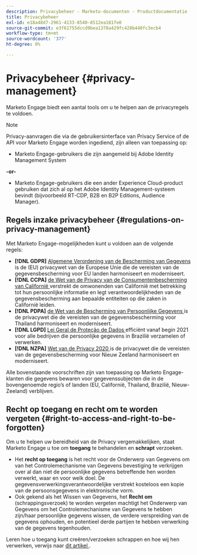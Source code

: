 ```yaml
---
description: Privacybeheer - Marketo-documenten - Productdocumentatie
title: Privacybeheer
exl-id: e18a48d7-2961-4133-8540-8512ea181fe0
source-git-commit: e3f61755dccd9bea1378a429fc428b440fc3ecb4
workflow-type: tm+mt
source-wordcount: '377'
ht-degree: 0%

---
```


# Privacybeheer {#privacy-management}

Marketo Engage biedt een aantal tools om u te helpen aan de privacyregels te voldoen.

>[!NOTE]
>
>Privacy-aanvragen die via de gebruikersinterface van Privacy Service of de API voor Marketo Engage worden ingediend, zijn alleen van toepassing op:
>
>* Marketo Engage-gebruikers die zijn aangemeld bij Adobe Identity Management System
>
>**-or-**
>
>* Marketo Engage-gebruikers die een ander Experience Cloud-product gebruiken dat zich al op het Adobe Identity Management-systeem bevindt (bijvoorbeeld RT-CDP, B2B en B2P Editions, Audience Manager).

## Regels inzake privacybeheer {#regulations-on-privacy-management}

Met Marketo Engage-mogelijkheden kunt u voldoen aan de volgende regels:

* **[!DNL GDPR]** [ Algemene Verordening van de Bescherming van Gegevens ](https://ec.europa.eu/info/law/law-topic/data-protection/reform/what-does-general-data-protection-regulation-gdpr-govern_en) is de (EU) privacywet van de Europese Unie die de vereisten van de gegevensbescherming voor EU landen harmoniseert en moderniseert.
* **[!DNL CCPA]** [ de Wet van de Privacy van de Consumentenbescherming van Californië ](https://leginfo.legislature.ca.gov/faces/codes_displayText.xhtml?lawCode=CIV&division=3.&titel=1.81.5.&part=4.&hoofdstuk=&artikel=) verstrekt de omwonenden van Californië met betrekking tot hun persoonlijke informatie en legt verantwoordelijkheden van de gegevensbescherming aan bepaalde entiteiten op die zaken in Californië leiden.
* **[!DNL PDPA]** [ de Wet van de Bescherming van Persoonlijke Gegevens ](https://secureprivacy.ai/thailand-pdpa-summary-what-businesses-need-to-know/) is de privacywet die de vereisten van de gegevensbescherming voor Thailand harmoniseert en moderniseert.
* **[!DNL LGPD]** [ Lei Geral de Proteção de Dados ](https://iapp.org/media/pdf/resource_center/Brazilian_General_Data_Protection_Law.pdf) efficiënt vanaf begin 2021 voor alle bedrijven die persoonlijke gegevens in Brazilië verzamelen of verwerken.
* **[!DNL NZPA]** [ Wet van de Privacy 2020 ](https://www.legislation.govt.nz/act/public/2020/0031/latest/LMS23223.html) is de privacywet die de vereisten van de gegevensbescherming voor Nieuw Zeeland harmoniseert en moderniseert.

Alle bovenstaande voorschriften zijn van toepassing op Marketo Engage-klanten die gegevens bewaren voor gegevenssubjecten die in de bovengenoemde regio’s of landen (EU, Californië, Thailand, Brazilië, Nieuw-Zeeland) verblijven.

## Recht op toegang en recht om te worden vergeten {#right-to-access-and-right-to-be-forgotten}

Om u te helpen uw bereidheid van de Privacy vergemakkelijken, staat Marketo Engage u toe om **toegang** te behandelen en **schrapt** verzoeken.

* Het **recht op toegang** is het recht voor de Onderwerp van Gegevens om van het Controlemechanisme van Gegevens bevestiging te verkrijgen over al dan niet de persoonlijke gegevens betreffende hen worden verwerkt, waar en voor welk doel. De gegevensverwerkingsverantwoordelijke verstrekt kosteloos een kopie van de persoonsgegevens in elektronische vorm.
* Ook gekend als het Wissen van Gegevens, het **Recht om** (schrappingsverzoek) te worden vergeten machtigt het Onderwerp van Gegevens om het Controlemechanisme van Gegevens te hebben zijn/haar persoonlijke gegevens wissen, de verdere verspreiding van de gegevens ophouden, en potentieel derde partijen te hebben verwerking van de gegevens tegenhouden.

Leren hoe u toegang kunt creëren/verzoeken schrappen en hoe wij hen verwerken, verwijs naar [ dit artikel ](/help/marketo/product-docs/core-marketo-concepts/miscellaneous/privacy-requests.md).
